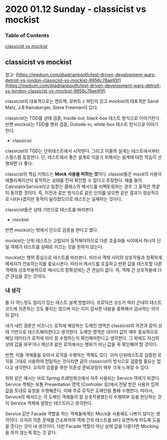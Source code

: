 # 2020 01.12 Sunday - classicist vs mockist

### Table of Contents

[classicist vs mockist](day12.md#classicist_vs_mockist)

## classicist vs mockist

참고: [https://medium.com/@adrianbooth/test-driven-development-wars-detroit-vs-london-classicist-vs-mockist-9956c78ae95f](https://medium.com/@adrianbooth/test-driven-development-wars-detroit-vs-london-classicist-vs-mockist-9956c78ae95f)

classicist의 대표격으로는 켄트백, 로버트 c 마틴이 있고 mockist의 대표격은 Sandi Metz, J.B Rainsberger, Steve Freeman이 있다.

classicist는 TDD를 상태 검증, Inside-out, black-box 테스트 방식으로 이야기한다. 반면 mockist는 TDD를 행위 검증, Outside-in, white-box 테스트 방식으로 이야기한다.

* classicist

classicist의 TDD는 단위테스트에서 시작한다. 그리고 이들의 설계는 테스트에서부터 스멀스멀 등장한다. 단, 테스트에서 좋은 설계로 이끌기 위해서는 설계에 대한 학습이 선행되면 더 좋다.

classcist의 핵심 키워드는 **Mock 사용을 피하는 것**이다. classist들은 mock의 사용이 애플리케이션이 동작하는 상태를 전혀 확인할 수 없다고 주장한다. 예를 들어 CalculatorService라고 일컫는 클래스의 메서드를 리펙토링하는 경우 그 동작은 똑같이 동작할 것이다. 즉, 이전과 같은 방식으로 같은 인자를 넣으면 같은 결과가 정상적으로 나타나겠지만 동작이 달라졌으므로 테스트는 실패하는 것이다.

classicist들은 상태 기반으로 테스트를 바라본다.

* mockist

반면 mockist는 밖에서 안으로 검증을 한다고 했다.

mockist는 단위 테스트는 고립되어 동작해야하므로 다른 호출자들 사이에서 하나의 단일 객체가 테스트를 실패로 이끄는 것을 원하지 않는다.

mockist는 행위 중심으로 테스트를 바라본다. 따라서 객체 사이의 상호작용과 정확하게 메세지가 전송하는지를 중요시본다. 따라서 메서드를 호출하고 반환 값을 테스트할 다른 객체와 상호작용하므로 메서드의 정확성에는 큰 관심이 없다. 즉, 객체 간 상호작용에 더 큰 관심을 갖는 것이다.

### 내 생각

둘 다 어느정도 일리가 있는 테스트 설계 방법이다. 프로덕션 코드가 여러 군대의 테스트 코드에 의존하는 것도 좋지는 않으며 이는 이미 검사한 내용을 중복해서 검사하는 의미와 같다.

내가 내린 결론은 비즈니스 로직에 해당하는 도메인 영역은 classicist의 의견과 같이 상태 기반으로 테스트해야한다고 생각한다. 도메인 영역은 데이터 값이 매우 중요하므로 해당 데이터가 로직에 따라 잘 수행하는지 확인해야한다고 생각한다. 그 외에도 자신의 상태 값을 바꾸거나 계산과 같은 로직에서는 행위가 아닌 값을 꼭 확인해야 할 것이다.

반면, 이들 객체들을 모아서 로직을 수행하는 객체도 있다. 이미 단위테스트로 검증한 로직을 그대로 사용하여 전달하는 것이라면 굳이 classicist의 방식으로 검증할 필요는 없다고 생각한다. 오히려 검증을 위한 의존성 준비과정이 매우 크게 느껴질 수 있다.

위와 같은 예시는 바로 Spring 프레임워크에서 자주 사용되는 Service 객체가 되겠다. Service 객체는 보통 Presentation 영역 \(Controller 등\)에서 전달 받은 사용자 입력값을 토대로 요청을 수행해준다. 이때 주로 로직은 도메인을 통해 수행한다. 따라서, Service의 메서드는 각 도메인 객체들이 잘 상호작용했는지 수행여부 등을 판단하는 것이 Service 객체에 알맞는 테스트라고 생각한다.

Service 같은 Facade 역할을 하는 객체들에게는 Mock을 사용해도 나쁘지 않다는 생각이다. 오히려 의존 문제를 간소화하여 객체 간의 테스트를 보다 유연하게 하도록 도움을 준다는 것이 내 생각이다. 다만 Facade 역할이 아닌 상태 값을 다룬다면 Mocking을 하지 않는게 맞는 것 같다.

